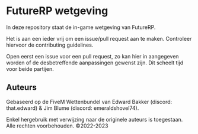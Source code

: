 # FutureRP wetgeving

In deze repository staat de in-game wetgeving van FutureRP.

Het is aan een ieder vrij om een issue/pull request aan te maken. Controleer hiervoor de contributing guidelines.

Open eerst een issue voor een pull request, zo kan hier in aangegeven worden of de desbetreffende aanpassingen gewenst zijn. Dit scheelt tijd voor beide partijen.

## Auteurs

Gebaseerd op de FiveM Wettenbundel van Edward Bakker (discord: that.edward) & Jim Blume (discord: emeraldshovel74).

Enkel hergebruik met verwijzing naar de originele auteurs is toegestaan. Alle rechten voorbehouden. &copy;2022-2023
